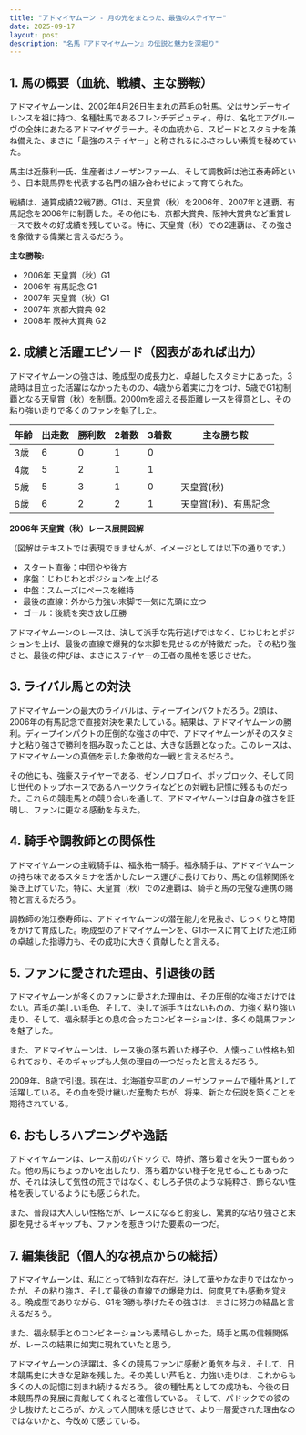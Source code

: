 ```yaml
---
title: "アドマイヤムーン - 月の光をまとった、最強のステイヤー"
date: 2025-09-17
layout: post
description: "名馬『アドマイヤムーン』の伝説と魅力を深堀り"
---
```


## 1. 馬の概要（血統、戦績、主な勝鞍）

アドマイヤムーンは、2002年4月26日生まれの芦毛の牡馬。父はサンデーサイレンスを祖に持つ、名種牡馬であるフレンチデピュティ。母は、名牝エアグルーヴの全妹にあたるアドマイヤグラーナ。その血統から、スピードとスタミナを兼ね備えた、まさに「最強のステイヤー」と称されるにふさわしい素質を秘めていた。

馬主は近藤利一氏、生産者はノーザンファーム、そして調教師は池江泰寿師という、日本競馬界を代表する名門の組み合わせによって育てられた。

戦績は、通算成績22戦7勝。G1は、天皇賞（秋）を2006年、2007年と連覇、有馬記念を2006年に制覇した。その他にも、京都大賞典、阪神大賞典など重賞レースで数々の好成績を残している。特に、天皇賞（秋）での2連覇は、その強さを象徴する偉業と言えるだろう。

**主な勝鞍:**

* 2006年 天皇賞（秋）G1
* 2006年 有馬記念 G1
* 2007年 天皇賞（秋）G1
* 2007年 京都大賞典 G2
* 2008年 阪神大賞典 G2


## 2. 成績と活躍エピソード（図表があれば出力）

アドマイヤムーンの強さは、晩成型の成長力と、卓越したスタミナにあった。3歳時は目立った活躍はなかったものの、4歳から着実に力をつけ、5歳でG1初制覇となる天皇賞（秋）を制覇。2000mを超える長距離レースを得意とし、その粘り強い走りで多くのファンを魅了した。

| 年齢 | 出走数 | 勝利数 | 2着数 | 3着数 | 主な勝ち鞍 |
|---|---|---|---|---|---|
| 3歳 | 6 | 0 | 1 | 0 |  |
| 4歳 | 5 | 2 | 1 | 1 |  |
| 5歳 | 5 | 3 | 1 | 0 | 天皇賞(秋) |
| 6歳 | 6 | 2 | 2 | 1 | 天皇賞(秋)、有馬記念 |


**2006年 天皇賞（秋）レース展開図解**

（図解はテキストでは表現できませんが、イメージとしては以下の通りです。）

* スタート直後：中団やや後方
* 序盤：じわじわとポジションを上げる
* 中盤：スムーズにペースを維持
* 最後の直線：外から力強い末脚で一気に先頭に立つ
* ゴール：後続を突き放し圧勝


アドマイヤムーンのレースは、決して派手な先行逃げではなく、じわじわとポジションを上げ、最後の直線で爆発的な末脚を見せるのが特徴だった。その粘り強さと、最後の伸びは、まさにステイヤーの王者の風格を感じさせた。


## 3. ライバル馬との対決

アドマイヤムーンの最大のライバルは、ディープインパクトだろう。2頭は、2006年の有馬記念で直接対決を果たしている。結果は、アドマイヤムーンの勝利。ディープインパクトの圧倒的な強さの中で、アドマイヤムーンがそのスタミナと粘り強さで勝利を掴み取ったことは、大きな話題となった。このレースは、アドマイヤムーンの真価を示した象徴的な一戦と言えるだろう。

その他にも、強豪ステイヤーである、ゼンノロブロイ、ポップロック、そして同じ世代のトップホースであるハーツクライなどとの対戦も記憶に残るものだった。これらの競走馬との競り合いを通して、アドマイヤムーンは自身の強さを証明し、ファンに更なる感動を与えた。


## 4. 騎手や調教師との関係性

アドマイヤムーンの主戦騎手は、福永祐一騎手。福永騎手は、アドマイヤムーンの持ち味であるスタミナを活かしたレース運びに長けており、馬との信頼関係を築き上げていた。特に、天皇賞（秋）での2連覇は、騎手と馬の完璧な連携の賜物と言えるだろう。

調教師の池江泰寿師は、アドマイヤムーンの潜在能力を見抜き、じっくりと時間をかけて育成した。晩成型のアドマイヤムーンを、G1ホースに育て上げた池江師の卓越した指導力も、その成功に大きく貢献したと言える。


## 5. ファンに愛された理由、引退後の話

アドマイヤムーンが多くのファンに愛された理由は、その圧倒的な強さだけではない。芦毛の美しい毛色、そして、決して派手さはないものの、力強く粘り強い走り、そして、福永騎手との息の合ったコンビネーションは、多くの競馬ファンを魅了した。

また、アドマイヤムーンは、レース後の落ち着いた様子や、人懐っこい性格も知られており、そのギャップも人気の理由の一つだったと言えるだろう。

2009年、8歳で引退。現在は、北海道安平町のノーザンファームで種牡馬として活躍している。その血を受け継いだ産駒たちが、将来、新たな伝説を築くことを期待されている。


## 6. おもしろハプニングや逸話

アドマイヤムーンは、レース前のパドックで、時折、落ち着きを失う一面もあった。他の馬にちょっかいを出したり、落ち着かない様子を見せることもあったが、それは決して気性の荒さではなく、むしろ子供のような純粋さ、飾らない性格を表しているようにも感じられた。

また、普段は大人しい性格だが、レースになると豹変し、驚異的な粘り強さと末脚を見せるギャップも、ファンを惹きつけた要素の一つだ。


## 7. 編集後記（個人的な視点からの総括）

アドマイヤムーンは、私にとって特別な存在だ。決して華やかな走りではなかったが、その粘り強さ、そして最後の直線での爆発力は、何度見ても感動を覚える。晩成型でありながら、G1を3勝も挙げたその強さは、まさに努力の結晶と言えるだろう。

また、福永騎手とのコンビネーションも素晴らしかった。騎手と馬の信頼関係が、レースの結果に如実に現れていたと思う。

アドマイヤムーンの活躍は、多くの競馬ファンに感動と勇気を与え、そして、日本競馬史に大きな足跡を残した。その美しい芦毛と、力強い走りは、これからも多くの人の記憶に刻まれ続けるだろう。  彼の種牡馬としての成功も、今後の日本競馬界の発展に貢献してくれると確信している。  そして、パドックでの彼の少し抜けたところが、かえって人間味を感じさせて、より一層愛された理由なのではないかと、今改めて感じている。
